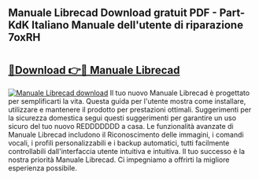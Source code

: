 ## Manuale Librecad Download gratuit PDF - Part-KdK Italiano Manuale dell'utente di riparazione 7oxRH

# <h2><a href="http://dffavl.blite.top/?on=Manuale+Librecad">🔗Download 👉🔴 Manuale Librecad</a></h2>

[![Manuale Librecad download](https://i.imgur.com/lujVjoI.png)](http://dffavl.blite.top/?on=Manuale+Librecad)
Il tuo nuovo Manuale Librecad è progettato per semplificarti la vita. Questa guida per l'utente mostra come installare, utilizzare e mantenere il prodotto per prestazioni ottimali. Suggerimenti per la sicurezza domestica segui questi suggerimenti per garantire un uso sicuro del tuo nuovo REDDDDDDD a casa. Le funzionalità avanzate di Manuale Librecad includono il Riconoscimento delle immagini, i comandi vocali, i profili personalizzabili e i backup automatici, tutti facilmente controllabili dall'interfaccia utente intuitiva e intuitiva. Il tuo successo è la nostra priorità Manuale Librecad. Ci impegniamo a offrirti la migliore esperienza possibile.
